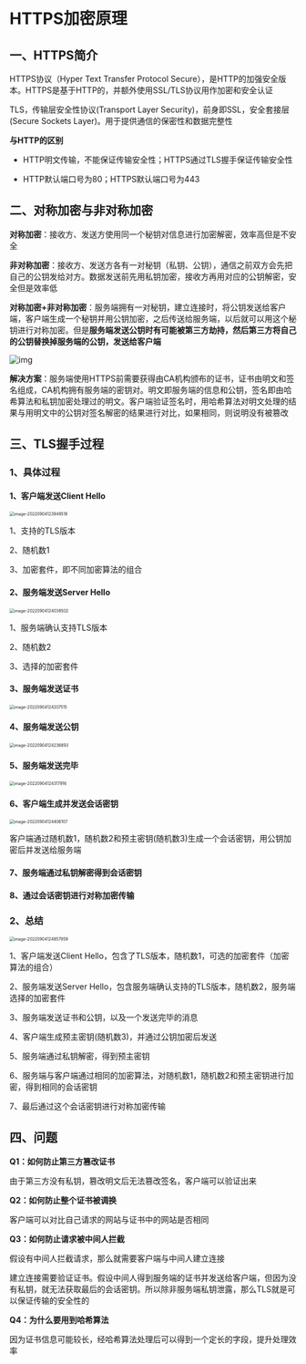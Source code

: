 # HTTPS加密原理

## 一、HTTPS简介

HTTPS协议（Hyper Text Transfer Protocol Secure），是HTTP的加强安全版本。HTTPS是基于HTTP的，并额外使用SSL/TLS协议用作加密和安全认证

TLS，传输层安全性协议(Transport Layer Security)，前身即SSL，安全套接层(Secure Sockets Layer)。用于提供通信的保密性和数据完整性

**与HTTP的区别**

- HTTP明文传输，不能保证传输安全性；HTTPS通过TLS握手保证传输安全性

- HTTP默认端口号为80；HTTPS默认端口号为443

## 二、对称加密与非对称加密

**对称加密**：接收方、发送方使用同一个秘钥对信息进行加密解密，效率高但是不安全

**非对称加密**：接收方、发送方各有一对秘钥（私钥、公钥），通信之前双方会先把自己的公钥发给对方。数据发送前先用私钥加密，接收方再用对应的公钥解密，安全但是效率低

**对称加密+非对称加密**：服务端拥有一对秘钥，建立连接时，将公钥发送给客户端，客户端生成一个秘钥并用公钥加密，之后传送给服务端，以后就可以用这个秘钥进行对称加密。但是**服务端发送公钥时有可能被第三方劫持，然后第三方将自己的公钥替换掉服务端的公钥，发送给客户端**

![img](https://raw.githubusercontent.com/KKKLxxx/img-host/master/202111302010535.png)

**解决方案**：服务端使用HTTPS前需要获得由CA机构颁布的证书，证书由明文和签名组成，CA机构拥有服务端的密钥对。明文即服务端的信息和公钥，签名即由哈希算法和私钥加密处理过的明文。客户端验证签名时，用哈希算法对明文处理的结果与用明文中的公钥对签名解密的结果进行对比，如果相同，则说明没有被篡改

## 三、TLS握手过程

### 1、具体过程

#### 1、客户端发送Client Hello

<img src="https://raw.githubusercontent.com/KKKLxxx/img-host/master/image-20220904123949518.png" alt="image-20220904123949518" style="zoom: 50%;" />

1、支持的TLS版本

2、随机数1

3、加密套件，即不同加密算法的组合

#### 2、服务端发送Server Hello

<img src="https://raw.githubusercontent.com/KKKLxxx/img-host/master/image-20220904124038502.png" alt="image-20220904124038502" style="zoom:50%;" />

1、服务端确认支持TLS版本

2、随机数2

3、选择的加密套件

#### 3、服务端发送证书

<img src="https://raw.githubusercontent.com/KKKLxxx/img-host/master/image-20220904124207515.png" alt="image-20220904124207515" style="zoom:50%;" />

#### 4、服务端发送公钥

<img src="https://raw.githubusercontent.com/KKKLxxx/img-host/master/image-20220904124236893.png" alt="image-20220904124236893" style="zoom:50%;" />

#### 5、服务端发送完毕

<img src="https://raw.githubusercontent.com/KKKLxxx/img-host/master/image-20220904124317916.png" alt="image-20220904124317916" style="zoom:50%;" />

#### 6、客户端生成并发送会话密钥

<img src="https://raw.githubusercontent.com/KKKLxxx/img-host/master/image-20220904124406107.png" alt="image-20220904124406107" style="zoom:50%;" />

客户端通过随机数1，随机数2和预主密钥(随机数3)生成一个会话密钥，用公钥加密后并发送给服务端

#### 7、服务端通过私钥解密得到会话密钥

#### 8、通过会话密钥进行对称加密传输

### 2、总结

<img src="https://raw.githubusercontent.com/KKKLxxx/img-host/master/image-20220904124857959.png" alt="image-20220904124857959" style="zoom: 50%;" />

1、客户端发送Client Hello，包含了TLS版本，随机数1，可选的加密套件（加密算法的组合）

2、服务端发送Server Hello，包含服务端确认支持的TLS版本，随机数2，服务端选择的加密套件

3、服务端发送证书和公钥，以及一个发送完毕的消息

4、客户端生成预主密钥(随机数3)，并通过公钥加密后发送

5、服务端通过私钥解密，得到预主密钥

6、服务端与客户端通过相同的加密算法，对随机数1，随机数2和预主密钥进行加密，得到相同的会话密钥

7、最后通过这个会话密钥进行对称加密传输

## 四、问题

**Q1：如何防止第三方篡改证书**

由于第三方没有私钥，篡改明文后无法篡改签名，客户端可以验证出来

**Q2：如何防止整个证书被调换**

客户端可以对比自己请求的网站与证书中的网站是否相同

**Q3：如何防止请求被中间人拦截**

假设有中间人拦截请求，那么就需要客户端与中间人建立连接

建立连接需要验证证书。假设中间人得到服务端的证书并发送给客户端，但因为没有私钥，就无法获取最后的会话密钥。所以除非服务端私钥泄露，那么TLS就是可以保证传输的安全性的

**Q4：为什么要用到哈希算法**

因为证书信息可能较长，经哈希算法处理后可以得到一个定长的字段，提升处理效率
